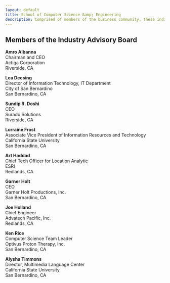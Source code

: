 ```yaml
---
layout: default
title: School of Computer Science &amp; Engineering
description: Comprised of members of the business community, these individuals meet with School representatives to discuss the relevancy of the curriculum and related issues.<hr>While it is well enough to leave footprints on the sands of time, it is even more important to make sure they point in a commendable direction.<br>&mdash; James Branch Cabell
---
```


## Members of the __Industry Advisory Board__

__Amro Albanna__ <br>
Chairman and CEO <br>
Actiga Corporation <br>
Riverside, CA

__Lea Deesing__ <br>
Director of Information Technology, IT Department <br>
City of San Bernardino <br>
San Bernardino, CA

__Sundip R. Doshi__ <br>
CEO <br>
Surado Solutions <br>
Riverside, CA

__Lorraine Frost__ <br>
Associate Vice President of Information Resources and Technology <br>
California State University <br>
San Bernardino, CA <br>

__Art Haddad__ <br>
Chief Tech Officer for Location Analytic <br>
ESRI <br>
Redlands, CA

__Garner Holt__ <br>
CEO <br>
Garner Holt Productions, Inc. <br>
San Bernardino, CA

__Joe Holland__ <br>
Chief Engineer <br>
Advatech Pacific, Inc. <br>
Redlands, CA

__Ken Rice__ <br>
Computer Science Team Leader <br>
Optivus Proton Therapy, Inc. <br>
San Bernardino, CA

__Alysha Timmons__ <br>
Director, Multimedia Language Center <br>
California State University <br>
San Bernardino, CA


